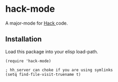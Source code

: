 # hack-mode
A major-mode for [ Hack ](https://hacklang.org/) code.

## Installation

Load this package into your elisp load-path.

```emacs-lisp
(require 'hack-mode)

; hh_server can choke if you are using symlinks
(setq find-file-visit-truename t)
```
